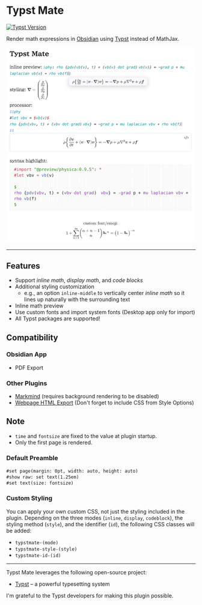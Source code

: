 # Typst Mate

<a href="https://typst.app/docs/changelog/">
  <img alt="Typst Version" src="https://img.shields.io/badge/typst-0.13.1-orange" />
</a>

Render math expressions in [Obsidian](https://obsidian.md) using [Typst](https://typst.app/) instead of MathJax.

[![TypstMate](https://raw.githubusercontent.com/azyarashi/obsidian-typst-mate/main/assets/demo.png)](#readme)

---

## Features

- Support *inline math*, *display math*, and *code blocks*
- Additional styling customization
  - e.g., an option `inline-middle` to vertically center *inline math* so it lines up naturally with the surrounding text
- Inline math preview
- Use custom fonts and import system fonts (Desktop app only for import)
- All Typst packages are supported!

## Compatibility

### Obsidian App

- PDF Export

### Other Plugins

- [Markmind](https://github.com/MarkMindCkm/obsidian-markmind) (requires background rendering to be disabled)
- [Webpage HTML Export](https://github.com/KosmosisDire/obsidian-webpage-export) (Don't forget to include CSS from Style Options)

## Note

- `time` and `fontsize` are fixed to the value at plugin startup.
- Only the first page is rendered.

### Default Preamble

```typst
#set page(margin: 0pt, width: auto, height: auto)
#show raw: set text(1.25em)
#set text(size: fontsize)
```

### Custom Styling

You can apply your own custom CSS, not just the styling included in the plugin.
Depending on the three modes (`inline`, `display`, `codeblock`), the styling method (`style`), and the identifier (`id`), the following CSS classes will be added:

- `typstmate-(mode)`
- `typstmate-style-(style)`
- `typstmate-id-(id)`

---

Typst Mate leverages the following open-source project:

- [Typst](https://typst.app/) – a powerful typesetting system

I'm grateful to the Typst developers for making this plugin possible.
